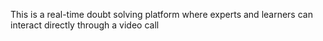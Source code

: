 This is a real-time doubt solving platform where experts and learners can interact directly through a video call
